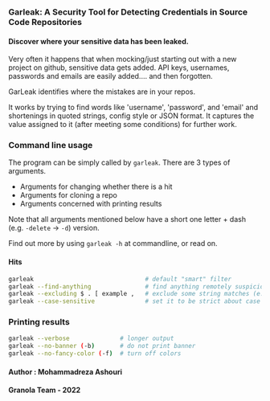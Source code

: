 ### Garleak: A Security Tool for Detecting Credentials in Source Code Repositories




#### Discover where your sensitive data has been leaked.

<p>Very often it happens that when mocking/just starting out with a new project on github, sensitive data gets added. API keys, usernames, passwords and emails are easily added.... and then forgotten.</p>

<p>GarLeak identifies where the mistakes are in your repos. </p>

<p>It works by trying to find words like 'username', 'password', and 'email' and shortenings in quoted strings, config style or JSON format. It captures the value assigned to it (after meeting some conditions) for further work.</p>

</td>
</tr>
</table>



### Command line usage
The program can be simply called by `garleak`. There are 3 types of arguments.
- Arguments for changing whether there is a hit
- Arguments for cloning a repo
- Arguments concerned with printing results

Note that all arguments mentioned below have a short one letter + dash (e.g. `-delete` -> `-d`) version.

Find out more by using `garleak -h` at commandline, or read on.
#### Hits

```bash
garleak                               # default "smart" filter
garleak --find-anything               # find anything remotely suspicious
garleak --excluding $ . [ example ,   # exclude some string matches (e.g. `$` occurs)
garleak --case-sensitive              # set it to be strict about case
```


### Printing results

``` bash
garleak --verbose              # longer output
garleak --no-banner (-b)       # do not print banner
garleak --no-fancy-color (-f)  # turn off colors
```


#### Author : Mohammadreza Ashouri
#### Granola Team -  2022

